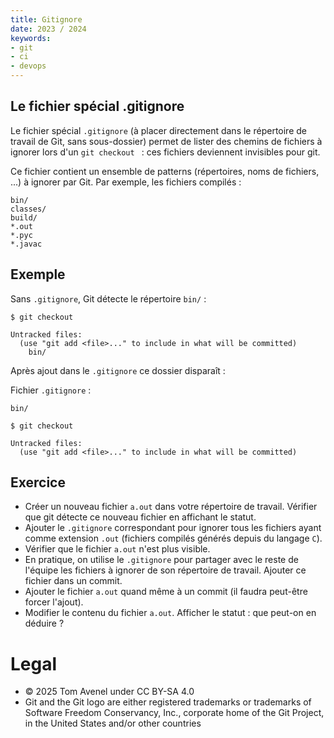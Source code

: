 ```yaml
---
title: Gitignore
date: 2023 / 2024
keywords:
- git
- ci
- devops
---
```


## Le fichier spécial .gitignore

Le fichier spécial `.gitignore` (à placer directement dans le répertoire de travail de Git, sans sous-dossier) permet de lister des chemins de fichiers à ignorer lors d'un `git checkout ` : ces fichiers deviennent invisibles pour git.

Ce fichier contient un ensemble de patterns (répertoires, noms de fichiers, ...) à ignorer par Git. Par exemple, les fichiers compilés :

```gitignore
bin/
classes/
build/
*.out
*.pyc
*.javac
```

## Exemple

Sans `.gitignore`, Git détecte le répertoire `bin/` :

```
$ git checkout

Untracked files:
  (use "git add <file>..." to include in what will be committed)
    bin/
```

Après ajout dans le `.gitignore` ce dossier disparaît :

Fichier `.gitignore` :

```gitignore
bin/
```

```
$ git checkout

Untracked files:
  (use "git add <file>..." to include in what will be committed)
```

## Exercice

- Créer un nouveau fichier `a.out` dans votre répertoire de travail. Vérifier que git détecte ce nouveau fichier en affichant le statut.
- Ajouter le `.gitignore` correspondant pour ignorer tous les fichiers ayant comme extension `.out` (fichiers compilés générés depuis du langage `C`).
- Vérifier que le fichier `a.out` n'est plus visible.
- En pratique, on utilise le `.gitignore` pour partager avec le reste de l'équipe les fichiers à ignorer de son répertoire de travail. Ajouter ce fichier dans un commit.
- Ajouter le fichier `a.out` quand même à un commit (il faudra peut-être forcer l'ajout).
- Modifier le contenu du fichier `a.out`. Afficher le statut : que peut-on en déduire ?

# Legal

- © 2025 Tom Avenel under CC  BY-SA 4.0
- Git and the Git logo are either registered trademarks or trademarks of Software Freedom Conservancy, Inc., corporate home of the Git Project, in the United States and/or other countries
